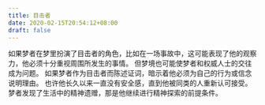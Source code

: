 ```yaml
---
title: 目击者
date: 2020-02-15T20:54:12+08:00
draft: false
---
```


如果梦者在梦里扮演了目击者的角色，比如在一场事故中，这可能表现了他的观察力，他必须十分重视周围所发生的事情。
但梦境也可能使梦者和权威人士的交往成为问题。
如果梦者作为目击者而陈述证词，暗示着他必须为自己的行为或信念说明理由。
也许他长久以来一直没有安全感，直到他被同类的人重新认可接受。
梦者发现了生活中的精神遗赠，那是他继续进行精神探索的前提条件。
